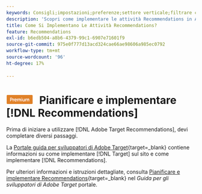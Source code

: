 ```yaml
---
keywords: Consigli;impostazioni;preferenze;settore verticale;filtrare criteri incompatibili;gruppo host predefinito;URL base miniature;token API consigli
description: 'Scopri come implementare le attività Recommendations in Adobe Target. '
title: Come Si Implementano Le Attività Recommendations?
feature: Recommendations
exl-id: b6edb504-a8b6-4379-99c1-6907e71601f9
source-git-commit: 975e0f777d13acd324cae66ae98606a985ec0792
workflow-type: tm+mt
source-wordcount: '96'
ht-degree: 17%

---
```


# ![PREMIUM](/help/main/assets/premium.png) Pianificare e implementare [!DNL Recommendations]

Prima di iniziare a utilizzare [!DNL Adobe Target Recommendations], devi completare diversi passaggi.

La [Portale guida per sviluppatori di Adobe Target](https://developer.adobe.com/target/){target=_blank} contiene informazioni su come implementare [!DNL Target] sul sito e come implementare [!DNL Recommendations].

Per ulteriori informazioni e istruzioni dettagliate, consulta [Pianificare e implementare Recommendations](https://developer-stage.adobe.com/target/implement/recommendations/){target=_blank} nel *Guida per gli sviluppatori di Adobe Target* portale.
